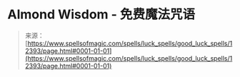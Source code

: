 <!--yml

category: 未分类

date: 2024-06-12 18:50:05

-->

# Almond Wisdom - 免费魔法咒语

> 来源：[https://www.spellsofmagic.com/spells/luck_spells/good_luck_spells/12393/page.html#0001-01-01](https://www.spellsofmagic.com/spells/luck_spells/good_luck_spells/12393/page.html#0001-01-01)

